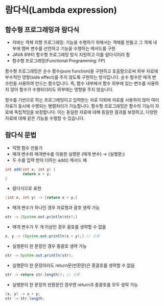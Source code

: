 # 람다식(Lambda expression)

## 함수형 프로그래밍과 람다식

- 자바는 객체 지향 프로그래밍: 기능을 수행하기 위해서는 객체를 만들고 그 객체 내부에 멤버 변수를 선언하고 기능을 수행하는 메서드를 구현
- JAVA 8부터 함수형 프로그래밍 방식 지원하고 이를 람다식이라 함
- 함수형 프로그래밍(Functional Programming: FP)

함수형 프로그래밍은 순수 함수(pure function)을 구현하고 호출함으로써 외부 자료에 부수적인 영향(side effect)를 주지 않도록 구현하는 방식입니다. 순수 함수란 매개 변수만을 사용하여 만드는 함수입니다. 즉, 함수 내부에서 함수 외부에 있는 변수를 사용하지 않아 함수가 수행되더라도 외부에는 영향을 주지 않습니다.

함수를 기반으로 하는 프로그래밍이고 입력받는 자료 이외에 자료를 사용하지 않아 여러 자료가 동시에 수행되는 병렬처리가 가능합니다. 함수형 프로그래밍은 함수의 기능이 자료에 독립적임을 보장합니다. 이는 동일한 자료에 대해 동일한 결과를 보장하고, 다양한 자료에 대해 같은 기능을 수행할 수 있습니다.

## 람다식 문법

- 익명 함수 만들기
- 매개 변수와 매개변수를 이용한 실행문 (매개 변수) → {실행문;}
- 두 수를 입력 받아 더하는 add() 메서드 예

```java
int add(int x, int y) {
		return x + y;
}
```

- 람다식으로 표현

```java
(int x, int y) -> {return x + y;}
```

- 매개 변수가 하나인 경우 자료형과 괄호 생략 가능

```java
str -> {System.out.println(str);}
```

- 매개 변수가 두 개 이상인 경우 괄효를 생략할 수 없음

```java
x, y -> {System.out.println(x + y);} // 오류
```

- 실행문이 한 문장인 경우 중괄호 생략 가능

```java
str -> System.out.println(str);
```

- 실행문이 한 문장이라도 return문(반환문)은 중괄호를 생략할 수 없음

```java
str -> return str.length(); // 오류
```

- 실행문이 한 문장의 반환문인 경우엔 return과 중괄호를 모두 생략 가능

```java
(x, y) -> x + y;
str -> str.length;
```